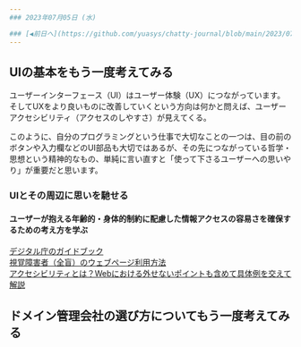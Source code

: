 ```yaml
---
### 2023年07月05日 (水)

### [◀️前日へ](https://github.com/yuasys/chatty-journal/blob/main/2023/07/2023-07-04.md)&emsp;&emsp;&emsp;&emsp;[翌日へ▶️](https://github.com/yuasys/chatty-journal/blob/main/2023/07/2023-07-06.md)
---
```


## UIの基本をもう一度考えてみる

ユーザーインターフェース（UI）はユーザー体験（UX）につながっています。  
そしてUXをより良いものに改善していくという方向は何かと問えば、ユーザーアクセシビリティ（アクセスのしやすさ）が見えてくる。

このように、自分のプログラミングという仕事で大切なことの一つは、目の前のボタンや入力欄などのUI部品も大切ではあるが、その先につながっている哲学・思想という精神的なもの、単純に言い直すと「使って下さるユーザーへの思いやり」が重要だと思います。

### UIとその周辺に思いを馳せる

#### ユーザーが抱える年齢的・身体的制約に配慮した情報アクセスの容易さを確保するための考え方を学ぶ

[デジタル庁のガイドブック](https://www.digital.go.jp/resources/introduction-to-web-accessibility-guidebook/)  
[視覚障害者（全盲）のウェブページ利用方法](https://www.youtube.com/watch?v=RLIKacI05fE)  
[アクセシビリティとは？Webにおける外せないポイントも含めて具体例を交えて解説](https://blog.nijibox.jp/article/whats_accessibility/)  

## ドメイン管理会社の選び方についてもう一度考えてみる
